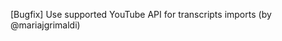 <!--
Create a changelog entry for every new user-facing change. Please respect the following instructions:
- Indicate breaking changes by prepending an explosion 💥 character.
- Prefix your changes with either [Bugfix], [Improvement], [Feature], [Security], [Deprecation].
- You may optionally append "(by @<author>)" at the end of the line, where "<author>" is either one (just one)
  of your GitHub username, real name or affiliated organization. These affiliations will be displayed in
  the release notes for every release.
-->

<!-- - 💥[Feature] Foobarize the blorginator. This breaks plugins by renaming the `FOO_DO` filter to `BAR_DO`. (by @regisb) -->
<!-- - [Improvement] This is a non-breaking change. Life is good. (by @billgates) -->
[Bugfix] Use supported YouTube API for transcripts imports (by @mariajgrimaldi)
